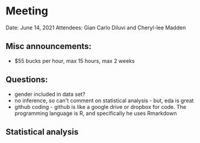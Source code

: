 # Meeting
Date: June 14, 2021
Attendees: Gian Carlo Diluvi and Cheryl-lee Madden

## Misc announcements:

- $55 bucks per hour, max 15 hours, max 2 weeks

## Questions:

- gender included in data set?
- no inference, so can't comment on statistical analysis - but, eda is great
- github coding - github is like a google drive or dropbox for code. The programming language is R, and specifically he uses Rmarkdown


## Statistical analysis
